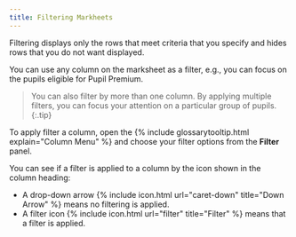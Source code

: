 ```yaml
---
title: Filtering Markheets
---
```


Filtering displays only the rows that meet criteria that you specify and hides rows that you do not want displayed.

You can use any column on the marksheet as a filter, e.g., you can focus on the pupils eligible for Pupil Premium.

> You can also filter by more than one column. By applying multiple filters, you can focus your attention on a particular group of pupils.
{:.tip}

To apply filter a column, open the {% include glossarytooltip.html explain="Column Menu" %} and choose your filter options from the **Filter** panel.

You can see if a filter is applied to a column by the icon shown in the column heading:

* A drop-down arrow {% include icon.html url="caret-down" title="Down Arrow" %} means no filtering is applied.
* A filter icon {% include icon.html url="filter" title="Filter" %}  means that a filter is applied.